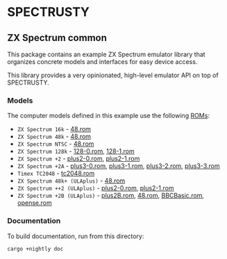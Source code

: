 SPECTRUSTY
==========

ZX Spectrum common
------------------

This package contains an example ZX Spectrum emulator library that organizes concrete models and interfaces for easy device access.

This library provides a very opinionated, high-level emulator API on top of SPECTRUSTY.


### Models

The computer models defined in this example use the following [ROMs](../../resources/):

* `ZX Spectrum 16k` - [48.rom]
* `ZX Spectrum 48k` - [48.rom]
* `ZX Spectrum NTSC` - [48.rom]
* `ZX Spectrum 128k` - [128-0.rom], [128-1.rom]
* `ZX Spectrum +2` - [plus2-0.rom], [plus2-1.rom]
* `ZX Spectrum +2A` - [plus3-0.rom], [plus3-1.rom], [plus3-2.rom], [plus3-3.rom]
* `Timex TC2048` - [tc2048.rom]
* `ZX Spectrum 48k+ (ULAplus)` - [48.rom]
* `ZX Spectrum ++2 (ULAplus)` - [plus2-0.rom], [plus2-1.rom]
* `ZX Spectrum +2B (ULAplus)` - [plus2B.rom], [48.rom], [BBCBasic.rom], [opense.rom]


### Documentation

To build documentation, run from this directory:

```
cargo +nightly doc
```

[48.rom]: ../../resources/48.rom
[128-0.rom]: ../../resources/128-0.rom
[128-1.rom]: ../../resources/128-1.rom
[plus2-0.rom]: ../../resources/plus2-0.rom
[plus2-1.rom]: ../../resources/plus2-1.rom
[plus3-0.rom]: ../../resources/plus3-0.rom
[plus3-1.rom]: ../../resources/plus3-1.rom
[plus3-2.rom]: ../../resources/plus3-2.rom
[plus3-3.rom]: ../../resources/plus3-3.rom
[tc2048.rom]: ../../resources/tc2048.rom
[plus2B.rom]: ../../resources/plus2B.rom
[BBCBasic.rom]: ../../resources/BBCBasic.rom
[opense.rom]: ../../resources/opense.rom